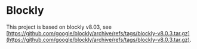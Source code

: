 # Blockly

This project is based on blockly v8.03, see [https://github.com/google/blockly/archive/refs/tags/blockly-v8.0.3.tar.gz](https://github.com/google/blockly/archive/refs/tags/blockly-v8.0.3.tar.gz).